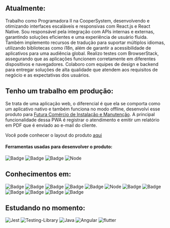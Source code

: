 
## Atualmente: 
Trabalho como Programadora II na CooperSystem, desenvolvendo e otimizando interfaces escaláveis e responsivas com React.js e React Native. Sou responsável pela integração com APIs internas e externas, garantindo soluções eficientes e uma experiência de usuário fluida. Também implemento recursos de tradução para suportar múltiplos idiomas, utilizando bibliotecas como i18n, além de garantir a acessibilidade de aplicativos para uma audiência global. Realizo testes com BrowserStack, assegurando que as aplicações funcionem corretamente em diferentes dispositivos e navegadores. Colaboro com equipes de design e backend para entregar soluções de alta qualidade que atendem aos requisitos de negócio e as expectativas dos usuários.

## Tenho um trabalho em produção:
 Se trata de uma aplicação web, o diferencial é que ela se comporta como um aplicativo nativo e também funciona no modo offline, desenvolvi esse produto para [Futura Comércio de Instalação e Manutenção](http://www.futurapostos.com.br).
 A principal funcionalidade dessa PWA é registrar o atendimento e emitir um relatório em PDF que é enviado ao e-mail do cliente. 
  
  Você pode conhecer o layout do produto [aqui](https://www.figma.com/file/sNl9oPd4Hdhyg6g06SKAuv/FUTURA-PROTOTIPO?node-id=0%3A1)

#### Ferramentas usadas para desenvolver o produto:
![Badge](https://img.shields.io/badge/firebase-ffca28?style=for-the-badge&logo=firebase&logoColor=black) ![Badge](https://img.shields.io/badge/React-20232A?style=for-the-badge&logo=react&logoColor=61DAFB) ![Badge](https://img.shields.io/badge/styled--components-DB7093?style=for-the-badge&logo=styled-components&logoColor=white) ![Node](https://img.shields.io/badge/Node.js-339933?style=for-the-badge&logo=nodedotjs&logoColor=white)


## Conhecimentos em:  

![Badge](https://img.shields.io/badge/HTML5-E34F26?style=for-the-badge&logo=html5&logoColor=white) ![Badge](https://img.shields.io/badge/CSS3-1572B6?style=for-the-badge&logo=css3&logoColor=white) ![Badge](https://img.shields.io/badge/JavaScript-323330?style=for-the-badge&logo=javascript&logoColor=F7DF1E) ![Badge](https://img.shields.io/badge/React-20232A?style=for-the-badge&logo=react&logoColor=61DAFB) ![Badge](https://img.shields.io/badge/React_Native-20232A?style=for-the-badge&logo=react&logoColor=61DAFB****) ![Node](https://img.shields.io/badge/Node.js-339933?style=for-the-badge&logo=nodedotjs&logoColor=white) ![Badge](https://img.shields.io/badge/Material%20UI-007FFF?style=for-the-badge&logo=mui&logoColor=white) ![Badge](https://img.shields.io/badge/firebase-ffca28?style=for-the-badge&logo=firebase&logoColor=black) ![Badge](https://img.shields.io/badge/styled--components-DB7093?style=for-the-badge&logo=styled-components&logoColor=white)
![Badge](https://img.shields.io/badge/Cypress-17202C?style=for-the-badge&logo=cypress&logoColor=white) ![Badge](https://img.shields.io/badge/Tailwind_CSS-38B2AC?style=for-the-badge&logo=tailwind-css&logoColor=white) ![Badge](https://img.shields.io/badge/TypeScript-007ACC?style=for-the-badge&logo=typescript&logoColor=white)
## Estudando no momento:
![Jest](https://img.shields.io/badge/Jest-C21325?style=for-the-badge&logo=jest&logoColor=white) ![Testing-Library](https://img.shields.io/badge/-TestingLibrary-%23E33332?style=for-the-badge&logo=testing-library&logoColor=white) ![Java](https://img.shields.io/badge/java-%23ED8B00.svg?style=for-the-badge&logo=openjdk&logoColor=white) ![Angular](https://img.shields.io/badge/angular-%23DD0031.svg?style=for-the-badge&logo=angular&logoColor=white)
![flutter](	https://img.shields.io/badge/Flutter-02569B?style=for-the-badge&logo=flutter&logoColor=white) 

  
